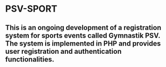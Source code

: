 # PSV-SPORT
## This is an ongoing development of a registration system for sports events called Gymnastik PSV. The system is implemented in PHP and provides user registration and authentication functionalities.
